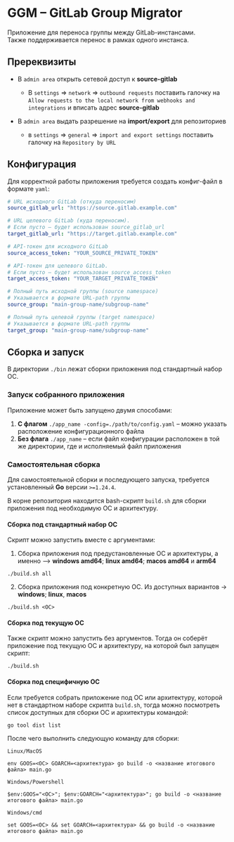 # GGM – GitLab Group Migrator
Приложение для переноса группы между GitLab-инстансами.  
Также поддерживается перенос в рамках одного инстанса.

## Пререквизиты
-  В `admin area` открыть сетевой доступ к **source-gitlab**
   - В `settings` => `network` => `outbound requests` поставить галочку на `Allow requests to the local network from webhooks and integrations` и вписать адрес **source-gitlab**

-  В `admin area` выдать разрешение на **import/export** для репозиториев
   - в `settings` => `general` => `import and export settings` поставить галочку на `Repository by URL`

## Конфигурация
Для корректной работы приложения требуется создать конфиг-файл в формате `yaml`:
```yaml
# URL исходного GitLab (откуда переносим)
source_gitlab_url: "https://source.gitlab.example.com"

# URL целевого GitLab (куда переносим).
# Если пусто — будет использован source_gitlab_url
target_gitlab_url: "https://target.gitlab.example.com"

# API-токен для исходного GitLab
source_access_token: "YOUR_SOURCE_PRIVATE_TOKEN"

# API-токен для целевого GitLab.
# Если пусто — будет использован source_access_token
target_access_token: "YOUR_TARGET_PRIVATE_TOKEN"

# Полный путь исходной группы (source namespace)
# Указывается в формате URL-path группы
source_group: "main-group-name/subgroup-name"

# Полный путь целевой группы (target namespace)
# Указывается в формате URL-path группы
target_group: "main-group-name/subgroup-name"
```

## Сборка и запуск
В директории `./bin` лежат сборки приложения под стандартный набор ОС.

### Запуск собранного приложения
Приложение может быть запущено двумя способами:
1) **С флагом** `./app_name -config=./path/to/config.yaml` – можно указать расположение конфигурационного файла
2) **Без флага** `./app_name` – если файл конфигурации расположен в той же директории, где и исполняемый файл приложения

### Самостоятельная сборка
Для самостоятельной сборки и последующего запуска, требуется установленный **Go** версии `>=1.24.4`.

В корне репозитория находится bash-скрипт `build.sh` для сборки приложения под необходимую ОС и архитектуру.

#### Сборка под стандартный набор ОС
Скрипт можно запустить вместе с аргументами:
1) Сборка приложения под предустановленные ОС и архитектуры, а именно –> **windows amd64**; **linux amd64**;
   **macos amd64** и **arm64**
```shell
./build.sh all
```

2) Сборка приложения под конкретную ОС. Из доступных вариантов -> **windows**; **linux**, **macos**
```shell
./build.sh <ОС>
```

#### Сборка под текущую ОС
Также скрипт можно запустить без аргументов. Тогда он соберёт приложение под текущую ОС и архитектуру,
на которой был запущен скрипт:
```shell
./build.sh
```

#### Сборка под специфичную ОС
Если требуется собрать приложение под ОС или архитектуру, которой нет в стандартном наборе скрипта `build.sh`,
тогда можно посмотреть список доступных для сборки ОС и архитектуры командой:
```shell
go tool dist list
```

После чего выполнить следующую команду для сборки:

`Linux/MacOS`
```shell
env GOOS=<ОС> GOARCH=<архитектура> go build -o <название итогового файла> main.go
```

`Windows/Powershell`
```shell
$env:GOOS="<ОС>"; $env:GOARCH="<архитектура>"; go build -o <название итогового файла> main.go
```

`Windows/cmd`
```shell
set GOOS=<ОС> && set GOARCH=<архитектура> && go build -o <название итогового файла> main.go
```